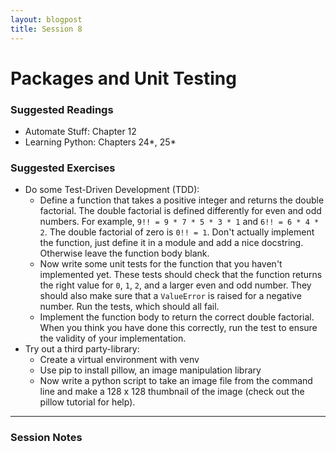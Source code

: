 ```yaml
---
layout: blogpost
title: Session 8
---
```


# Packages and Unit Testing

### Suggested Readings

* Automate Stuff: Chapter 12
* Learning Python: Chapters 24\*, 25\*

### Suggested Exercises

* Do some Test-Driven Development (TDD):
  * Define a function that takes a positive integer and returns the double
    factorial. The double factorial is defined differently for even and odd
    numbers. For example, `9!! = 9 * 7 * 5 * 3 * 1` and `6!! = 6 * 4 * 2`.
    The double factorial of zero is `0!! = 1`. Don't actually implement the
    function, just define it in a module and add a nice docstring.
    Otherwise leave the function body blank.
  * Now write some unit tests for the function that you haven't implemented
    yet. These tests should check that the function returns the right value
    for `0`, `1`, `2`, and a larger even and odd number.
    They should also make sure that a `ValueError` is raised for a negative
    number. Run the tests, which should all fail.
  * Implement the function body to return the correct double factorial.
    When you think you have done this correctly, run the test to ensure
    the validity of your implementation.
* Try out a third party-library:
  * Create a virtual environment with venv
  * Use pip to install pillow, an image manipulation library
  * Now write a python script to take an image file from the command line
    and make a 128 x 128 thumbnail of the image (check out the pillow
    tutorial for help).

---

### Session Notes
